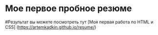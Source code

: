 # Мое первое пробное резюме

#Результат вы можете посмотреть тут 
[Моя первая работа по HTML и CSS] (https://artemkadkin.github.io/resume/)
